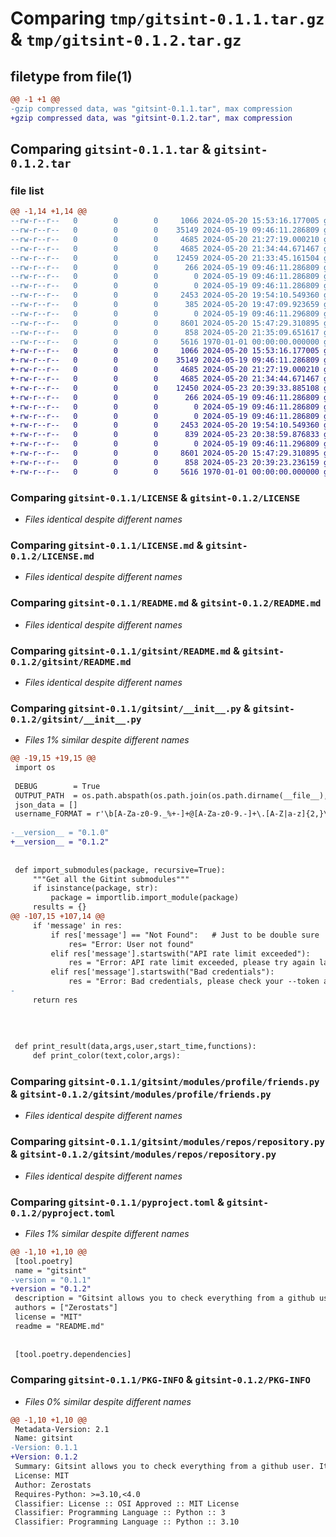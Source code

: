 # Comparing `tmp/gitsint-0.1.1.tar.gz` & `tmp/gitsint-0.1.2.tar.gz`

## filetype from file(1)

```diff
@@ -1 +1 @@
-gzip compressed data, was "gitsint-0.1.1.tar", max compression
+gzip compressed data, was "gitsint-0.1.2.tar", max compression
```

## Comparing `gitsint-0.1.1.tar` & `gitsint-0.1.2.tar`

### file list

```diff
@@ -1,14 +1,14 @@
--rw-r--r--   0        0        0     1066 2024-05-20 15:53:16.177005 gitsint-0.1.1/LICENSE
--rw-r--r--   0        0        0    35149 2024-05-19 09:46:11.286809 gitsint-0.1.1/LICENSE.md
--rw-r--r--   0        0        0     4685 2024-05-20 21:27:19.000210 gitsint-0.1.1/README.md
--rw-r--r--   0        0        0     4685 2024-05-20 21:34:44.671467 gitsint-0.1.1/gitsint/README.md
--rw-r--r--   0        0        0    12459 2024-05-20 21:33:45.161504 gitsint-0.1.1/gitsint/__init__.py
--rw-r--r--   0        0        0      266 2024-05-19 09:46:11.286809 gitsint-0.1.1/gitsint/instruments.py
--rw-r--r--   0        0        0        0 2024-05-19 09:46:11.286809 gitsint-0.1.1/gitsint/modules/__init__.py
--rw-r--r--   0        0        0        0 2024-05-19 09:46:11.286809 gitsint-0.1.1/gitsint/modules/profile/__init__.py
--rw-r--r--   0        0        0     2453 2024-05-20 19:54:10.549360 gitsint-0.1.1/gitsint/modules/profile/friends.py
--rw-r--r--   0        0        0      385 2024-05-20 19:47:09.923659 gitsint-0.1.1/gitsint/modules/profile/profile.py
--rw-r--r--   0        0        0        0 2024-05-19 09:46:11.296809 gitsint-0.1.1/gitsint/modules/repos/__init__.py
--rw-r--r--   0        0        0     8601 2024-05-20 15:47:29.310895 gitsint-0.1.1/gitsint/modules/repos/repository.py
--rw-r--r--   0        0        0      858 2024-05-20 21:35:09.651617 gitsint-0.1.1/pyproject.toml
--rw-r--r--   0        0        0     5616 1970-01-01 00:00:00.000000 gitsint-0.1.1/PKG-INFO
+-rw-r--r--   0        0        0     1066 2024-05-20 15:53:16.177005 gitsint-0.1.2/LICENSE
+-rw-r--r--   0        0        0    35149 2024-05-19 09:46:11.286809 gitsint-0.1.2/LICENSE.md
+-rw-r--r--   0        0        0     4685 2024-05-20 21:27:19.000210 gitsint-0.1.2/README.md
+-rw-r--r--   0        0        0     4685 2024-05-20 21:34:44.671467 gitsint-0.1.2/gitsint/README.md
+-rw-r--r--   0        0        0    12450 2024-05-23 20:39:33.885108 gitsint-0.1.2/gitsint/__init__.py
+-rw-r--r--   0        0        0      266 2024-05-19 09:46:11.286809 gitsint-0.1.2/gitsint/instruments.py
+-rw-r--r--   0        0        0        0 2024-05-19 09:46:11.286809 gitsint-0.1.2/gitsint/modules/__init__.py
+-rw-r--r--   0        0        0        0 2024-05-19 09:46:11.286809 gitsint-0.1.2/gitsint/modules/profile/__init__.py
+-rw-r--r--   0        0        0     2453 2024-05-20 19:54:10.549360 gitsint-0.1.2/gitsint/modules/profile/friends.py
+-rw-r--r--   0        0        0      839 2024-05-23 20:38:59.876833 gitsint-0.1.2/gitsint/modules/profile/profile.py
+-rw-r--r--   0        0        0        0 2024-05-19 09:46:11.296809 gitsint-0.1.2/gitsint/modules/repos/__init__.py
+-rw-r--r--   0        0        0     8601 2024-05-20 15:47:29.310895 gitsint-0.1.2/gitsint/modules/repos/repository.py
+-rw-r--r--   0        0        0      858 2024-05-23 20:39:23.236159 gitsint-0.1.2/pyproject.toml
+-rw-r--r--   0        0        0     5616 1970-01-01 00:00:00.000000 gitsint-0.1.2/PKG-INFO
```

### Comparing `gitsint-0.1.1/LICENSE` & `gitsint-0.1.2/LICENSE`

 * *Files identical despite different names*

### Comparing `gitsint-0.1.1/LICENSE.md` & `gitsint-0.1.2/LICENSE.md`

 * *Files identical despite different names*

### Comparing `gitsint-0.1.1/README.md` & `gitsint-0.1.2/README.md`

 * *Files identical despite different names*

### Comparing `gitsint-0.1.1/gitsint/README.md` & `gitsint-0.1.2/gitsint/README.md`

 * *Files identical despite different names*

### Comparing `gitsint-0.1.1/gitsint/__init__.py` & `gitsint-0.1.2/gitsint/__init__.py`

 * *Files 1% similar despite different names*

```diff
@@ -19,15 +19,15 @@
 import os
 
 DEBUG        = True
 OUTPUT_PATH  = os.path.abspath(os.path.join(os.path.dirname(__file__), "../output"))
 json_data = []
 username_FORMAT = r'\b[A-Za-z0-9._%+-]+@[A-Za-z0-9.-]+\.[A-Z|a-z]{2,}\b'
 
-__version__ = "0.1.0"
+__version__ = "0.1.2"
 
 
 def import_submodules(package, recursive=True):
     """Get all the Gitint submodules"""
     if isinstance(package, str):
         package = importlib.import_module(package)
     results = {}
@@ -107,15 +107,14 @@
     if 'message' in res:
         if res['message'] == "Not Found":   # Just to be double sure
             res= "Error: User not found"
         elif res['message'].startswith("API rate limit exceeded"):
             res = "Error: API rate limit exceeded, please try again later or give a --token argument"
         elif res['message'].startswith("Bad credentials"):
             res = "Error: Bad credentials, please check your --token argument"
-        
     return res
 
 
 
 
 def print_result(data,args,user,start_time,functions):
     def print_color(text,color,args):
```

### Comparing `gitsint-0.1.1/gitsint/modules/profile/friends.py` & `gitsint-0.1.2/gitsint/modules/profile/friends.py`

 * *Files identical despite different names*

### Comparing `gitsint-0.1.1/gitsint/modules/repos/repository.py` & `gitsint-0.1.2/gitsint/modules/repos/repository.py`

 * *Files identical despite different names*

### Comparing `gitsint-0.1.1/pyproject.toml` & `gitsint-0.1.2/pyproject.toml`

 * *Files 1% similar despite different names*

```diff
@@ -1,10 +1,10 @@
 [tool.poetry]
 name = "gitsint"
-version = "0.1.1"
+version = "0.1.2"
 description = "Gitsint allows you to check everything from a github user. It's a powerfull github osint tool"
 authors = ["Zerostats"]
 license = "MIT"
 readme = "README.md"
 
 
 [tool.poetry.dependencies]
```

### Comparing `gitsint-0.1.1/PKG-INFO` & `gitsint-0.1.2/PKG-INFO`

 * *Files 0% similar despite different names*

```diff
@@ -1,10 +1,10 @@
 Metadata-Version: 2.1
 Name: gitsint
-Version: 0.1.1
+Version: 0.1.2
 Summary: Gitsint allows you to check everything from a github user. It's a powerfull github osint tool
 License: MIT
 Author: Zerostats
 Requires-Python: >=3.10,<4.0
 Classifier: License :: OSI Approved :: MIT License
 Classifier: Programming Language :: Python :: 3
 Classifier: Programming Language :: Python :: 3.10
```


